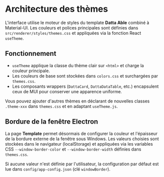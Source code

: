 # Architecture des thèmes

L'interface utilise le moteur de styles du template **Datta Able** combiné à Material-UI. Les couleurs et polices principales sont définies dans `src/renderer/styles/themes.css` et appliquées via la fonction React `useTheme`.

## Fonctionnement

- `useTheme` applique la classe du thème clair sur `<html>` et charge la couleur principale.
- Les couleurs de base sont stockées dans `colors.css` et surchargées par `themes.css`.
- Les composants wrappers (`DattaCard`, `DattaDataTable`, etc.) encapsulent ceux de MUI pour conserver une apparence uniforme.

Vous pouvez ajouter d'autres thèmes en déclarant de nouvelles classes `.theme-xxx` dans `themes.css` et en adaptant `useTheme.js`.

## Bordure de la fenêtre Electron

La page **Template** permet désormais de configurer la couleur et l'épaisseur de la bordure externe de la fenêtre sous Windows. Les valeurs choisies sont stockées dans le navigateur (localStorage) et appliquées via les variables CSS `--window-border-color` et `--window-border-width` définies dans `themes.css`.

Si aucune valeur n'est définie par l'utilisateur, la configuration par défaut est lue dans `config/app-config.json` (clé `windowBorder`).
